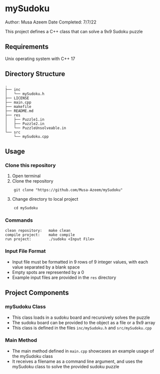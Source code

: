 # mySudoku
Author: Musa Azeem
Date Completed: 7/7/22

This project defines a C++ class that can solve a 9x9 Sudoku puzzle

## Requirements
Unix operating system with C++ 17

## Directory Structure
```
.
├── inc
│   └── mySudoku.h
├── LICENSE
├── main.cpp
├── makefile
├── README.md
├── res
│   ├── Puzzle1.in
│   ├── Puzzle2.in
│   └── PuzzleUnsolveable.in
└── src
    └── mySudoku.cpp
```
## Usage

### Clone this repository
1. Open terminal
2. Clone the repository  
```
    git clone "https://github.com/Musa-Azeem/mySudoku"
```
3. Change directory to local project
```
    cd mySudoku
```  

### Commands
    clean repository:   make clean
    compile project:    make compile
    run project:        ./sudoku <Input File>

### Input File Format
- Input file must be formatted in 9 rows of 9 integer values, with each value 
separated by a blank space
- Empty spots are represented by a 0
- Example input files are provided in the `res` directory


## Project Components

### mySudoku Class
- This class loads in a sudoku board and recursively solves the puzzle
- The sudoku board can be provided to the object as a file or a 9x9 array
- This class is defined in the files `inc/mySudoku.h` and `src/mySudoku.cpp`

### Main Method
- The main method defined in `main.cpp` showcases an example usage of the
mySudoku class
- It receives a filename as a command line argument, and uses the mySudoku
class to solve the provided sudoku puzzle